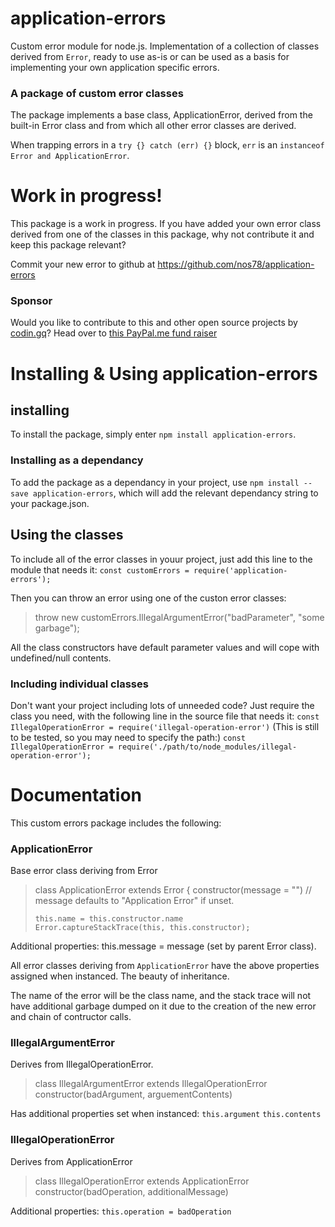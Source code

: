 # application-errors
Custom error module for node.js. Implementation of a collection of classes
derived from `Error`, ready to use as-is or can be used as a basis for
implementing your own application specific errors.

### A package of custom error classes
The package implements a base class, ApplicationError, derived from the built-in
Error class and from which all other error classes are derived.

When trapping errors in a `try {} catch (err) {}` block, `err` is an `instanceof Error and
ApplicationError`.



# Work in progress!
This package is a work in progress. If you have added your own error class
derived from one of the classes in this package, why not contribute it and keep
this package relevant?

Commit your new error to github at https://github.com/nos78/application-errors

### Sponsor
Would you like to contribute to this and other open source projects by [codin.gq](https://codin.gq)? Head over to [this PayPal.me fund raiser](https://paypal.me/mrdatafund)



# Installing & Using application-errors

## installing
To install the package, simply enter `npm install application-errors`.

### Installing as a dependancy
To add the package as a dependancy in your project, use
`npm install --save application-errors`, which will add the relevant
dependancy string to your package.json.

## Using the classes
To include all of the error classes in youur project, just add this line to the
module that needs it:
`const customErrors = require('application-errors');`

Then you can throw an error using one of the custon error classes:
> throw new customErrors.IllegalArgumentError("badParameter", "some garbage");

All the class constructors have default parameter values and will cope with
undefined/null contents.

### Including individual classes
Don't want your project including lots of unneeded code? Just require the class
you need, with the following line in the source file that needs it:
`const IllegalOperationError = require('illegal-operation-error')`
(This is still to be tested, so you may need to specify the path:)
`const IllegalOperationError = require('./path/to/node_modules/illegal-operation-error');`


# Documentation
This custom errors package includes the following:

### ApplicationError
Base error class deriving from Error
> class ApplicationError extends Error {
>     constructor(message = "")
>     // message defaults to "Application Error" if unset.
>
>     this.name = this.constructor.name
>     Error.captureStackTrace(this, this.constructor);
>

Additional properties:
this.message = message (set by parent Error class).

All error classes deriving from `ApplicationError` have the above properties
assigned when instanced. The beauty of inheritance.

The name of the error will be the class name, and the stack trace will not
have additional garbage dumped on it due to the creation of the new error and
chain of contructor calls.

### IllegalArgumentError
Derives from IllegalOperationError.

> class IllegalArgumentError extends IllegalOperationError
>     constructor(badArgument, arguementContents)

Has additional properties set when instanced:
`this.argument`
`this.contents`

### IllegalOperationError
Derives from ApplicationError

> class IllegalOperationError extends ApplicationError
>     constructor(badOperation, additionalMessage)

Additional properties:
`this.operation = badOperation`
